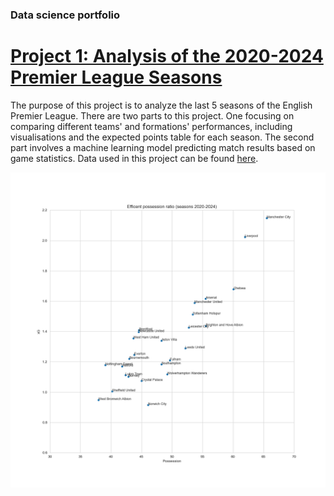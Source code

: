 ### Data science portfolio

# [Project 1: Analysis of the 2020-2024 Premier League Seasons](https://github.com/mateuszdziegielewski/premier_league)
The purpose of this project is to analyze the last 5 seasons of the English Premier League. There are two parts to this project. One focusing on comparing different teams' and formations' performances, including  visualisations and the expected points table for each season. The second part involves a machine learning model predicting match results based on game statistics. Data used in this project can be found [here](https://www.kaggle.com/datasets/mhmdkardosha/premier-league-matches).

![](https://github.com/mateuszdziegielewski/mateuszdziegielewski.github.io/blob/main/images/efficent_possesion_ratio_team.png)
